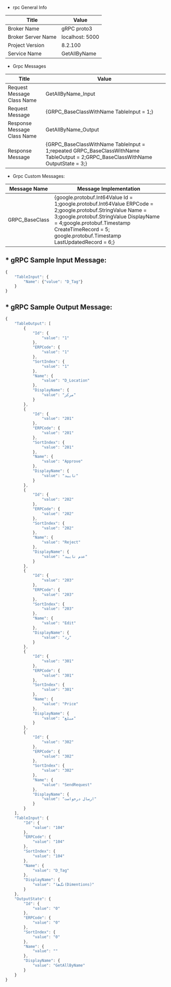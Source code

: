 * rpc General Info

| Title               | Value           |
| ---                 | ---             |
| Broker Name         | gRPC proto3     |
| Broker Server Name  | localhost: 5000 |
| Project Version     | 8.2.100         |
| Service Name        | GetAllByName    |

* Grpc Messages

| Title | Value                                                                                                                                                                                                                                                                                                                                                                                                                                                                                                                                                                                                                                                                                                                                                                                                                                                                  
| --- | --- |
| Request Message Class Name  | GetAllByName_Input |
| Request Message             | {GRPC_BaseClassWithName TableInput = 1;} |
| Response Message Class Name | GetAllByName_Output |
| Response Message            | {GRPC_BaseClassWithName TableInput = 1;repeated GRPC_BaseClassWithName TableOutput = 2;GRPC_BaseClassWithName OutputState = 3;} |

* Grpc Custom Messages:

| Message Name   | Message Implementation |
| ---            | ---                    |
| GRPC_BaseClass | {google.protobuf.Int64Value Id = 1;google.protobuf.Int64Value ERPCode = 2;google.protobuf.StringValue Name = 3;google.protobuf.StringValue DisplayName = 4;google.protobuf.Timestamp CreateTimeRecord = 5; google.protobuf.Timestamp LastUpdatedRecord = 6;} |

## * gRPC Sample Input Message:

```javascript
{
    "TableInput": {
        "Name": {"value": "D_Tag"}
    }
}
```

## * gRPC Sample Output Message:

```javascript
{
    "TableOutput": [
        {
            "Id": {
                "value": "1"
            },
            "ERPCode": {
                "value": "1"
            },
            "SortIndex": {
                "value": "1"
            },
            "Name": {
                "value": "D_Location"
            },
            "DisplayName": {
                "value": "مرکز"
            }
        },
        {
            "Id": {
                "value": "201"
            },
            "ERPCode": {
                "value": "201"
            },
            "SortIndex": {
                "value": "201"
            },
            "Name": {
                "value": "Approve"
            },
            "DisplayName": {
                "value": "تایید"
            }
        },
        {
            "Id": {
                "value": "202"
            },
            "ERPCode": {
                "value": "202"
            },
            "SortIndex": {
                "value": "202"
            },
            "Name": {
                "value": "Reject"
            },
            "DisplayName": {
                "value": "عدم تایید"
            }
        },
        {
            "Id": {
                "value": "203"
            },
            "ERPCode": {
                "value": "203"
            },
            "SortIndex": {
                "value": "203"
            },
            "Name": {
                "value": "Edit"
            },
            "DisplayName": {
                "value": "رد"
            }
        },
        {
            "Id": {
                "value": "301"
            },
            "ERPCode": {
                "value": "301"
            },
            "SortIndex": {
                "value": "301"
            },
            "Name": {
                "value": "Price"
            },
            "DisplayName": {
                "value": "مبلغ"
            }
        },
        {
            "Id": {
                "value": "302"
            },
            "ERPCode": {
                "value": "302"
            },
            "SortIndex": {
                "value": "302"
            },
            "Name": {
                "value": "SendRequest"
            },
            "DisplayName": {
                "value": "ارسال درخواست"
            }
        }
    ],
    "TableInput": {
        "Id": {
            "value": "104"
        },
        "ERPCode": {
            "value": "104"
        },
        "SortIndex": {
            "value": "104"
        },
        "Name": {
            "value": "D_Tag"
        },
        "DisplayName": {
            "value": "تگ‌ها(Dimentions)"
        }
    },
    "OutputState": {
        "Id": {
            "value": "0"
        },
        "ERPCode": {
            "value": "0"
        },
        "SortIndex": {
            "value": "0"
        },
        "Name": {
            "value": ""
        },
        "DisplayName": {
            "value": "GetAllByName"
        }
    }
}
```